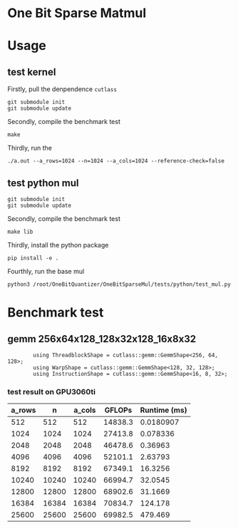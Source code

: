 # One Bit Sparse Matmul




# Usage

## test kernel

Firstly, pull the denpendence `cutlass`

```
git submodule init
git submodule update
```


Secondly, compile the benchmark test
```
make 
```

Thirdly, run the 
```
./a.out --a_rows=1024 --n=1024 --a_cols=1024 --reference-check=false
```
## test python mul

```
git submodule init
git submodule update
```

Secondly, compile the benchmark test
```
make lib
```

Thirdly, install the python package
```
pip install -e .
```

Fourthly, run the base mul
```
python3 /root/OneBitQuantizer/OneBitSparseMul/tests/python/test_mul.py
```

# Benchmark test

## gemm 256x64x128_128x32x128_16x8x32

```
        using ThreadblockShape = cutlass::gemm::GemmShape<256, 64, 128>;
        using WarpShape = cutlass::gemm::GemmShape<128, 32, 128>;
        using InstructionShape = cutlass::gemm::GemmShape<16, 8, 32>;
```
### test result on GPU3060ti  
| a_rows |   n   | a_cols |    GFLOPs    | Runtime (ms) |
|--------|-------|--------|--------------|---------------|
|  512   |  512  |  512   |  14838.3     |   0.0180907   |
| 1024   | 1024  | 1024   |  27413.8     |   0.078336    |
| 2048   | 2048  | 2048   |  46478.6     |   0.36963     |
| 4096   | 4096  | 4096   |  52101.1     |   2.63793     |
| 8192   | 8192  | 8192   |  67349.1     |   16.3256     |
| 10240  | 10240 | 10240  |  66994.7     |   32.0545     |
| 12800  | 12800 | 12800  |  68902.6     |   31.1669     |
| 16384  | 16384 | 16384  |  70834.7     |   124.178     |
| 25600  | 25600 | 25600  |  69982.5     |   479.469     |


